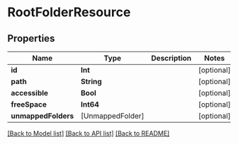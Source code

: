 # RootFolderResource

## Properties
Name | Type | Description | Notes
------------ | ------------- | ------------- | -------------
**id** | **Int** |  | [optional] 
**path** | **String** |  | [optional] 
**accessible** | **Bool** |  | [optional] 
**freeSpace** | **Int64** |  | [optional] 
**unmappedFolders** | [UnmappedFolder] |  | [optional] 

[[Back to Model list]](../README.md#documentation-for-models) [[Back to API list]](../README.md#documentation-for-api-endpoints) [[Back to README]](../README.md)


